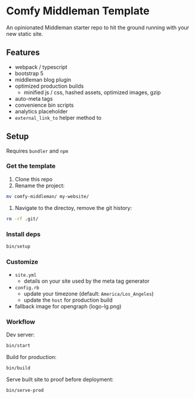 # Comfy Middleman Template

An opinionated Middleman starter repo to hit the ground running with your new static site.

## Features

- webpack / typescript
- bootstrap 5
- middleman blog plugin
- optimized production builds
  - minified js / css, hashed assets, optimized images, gzip
- auto-meta tags
- convenience bin scripts
- analytics placeholder
- `external_link_to` helper method to 

## Setup

Requires `bundler` and `npm`

### Get the template

1. Clone this repo
1. Rename the project:
```sh
mv comfy-middleman/ my-website/
```
1. Navigate to the directoy, remove the git history:
```sh
rm -rf .git/
```

### Install deps

```sh
bin/setup
```

### Customize

- `site.yml`
  - details on your site used by the meta tag generator
- `config.rb`
  - update your timezone (default: `America/Los_Angeles`)
  - update the `host` for production build
- fallback image for opengraph (logo-lg.png)

### Workflow

Dev server:

```sh
bin/start
```

Build for production:

```sh
bin/build
```

Serve built site to proof before deployment:

```sh
bin/serve-prod
```
